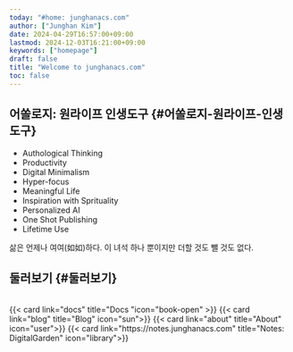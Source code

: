 ```yaml
---
today: "#home: junghanacs.com"
author: ["Junghan Kim"]
date: 2024-04-29T16:57:00+09:00
lastmod: 2024-12-03T16:21:00+09:00
keywords: ["homepage"]
draft: false
title: "Welcome to junghanacs.com"
toc: false
---
```


## 어쏠로지: 원라이프 인생도구 {#어쏠로지-원라이프-인생도구}

-   Authological Thinking
-   Productivity
-   Digital Minimalism
-   Hyper-focus
-   Meaningful Life
-   Inspiration with Sprituality
-   Personalized AI
-   One Shot Publishing
-   Lifetime Use

삶은 언제나 여여(如如)하다. 이 녀석 하나 뿐이지만 더할 것도 뺄 것도 없다.


## 둘러보기 {#둘러보기}

<br>
{{< card link="docs" title="Docs  "icon="book-open" >}}
{{< card link="blog" title="Blog" icon="sun">}}
{{< card link="about" title="About" icon="user">}}
{{< card link="https://notes.junghanacs.com" title="Notes: DigitalGarden" icon="library">}}
